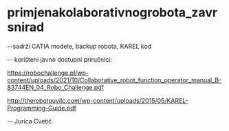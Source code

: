 # primjenakolaborativnogrobota_zavrsnirad

--sadrži CATIA modele, backup robota, KAREL kod

-- korišteni javno dostupni priručnici:

https://robochallenge.pl/wp-content/uploads/2021/10/Collaborative_robot_function_operator_manual_B-83744EN_04_Robo_Challenge.pdf

http://therobotguyllc.com/wp-content/uploads/2015/05/KAREL-Programming-Guide.pdf


-- Jurica Cvetić
